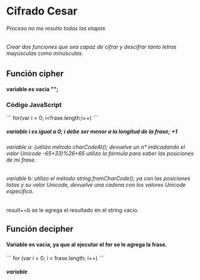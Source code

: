 # Cifrado Cesar
###### Proceso no me resulto todas las etapas
###### Crear dos funciones que sea capaz de cifrar y descifrar tanto letras mayúsculas como minúsculas.

## Función cipher 
#### variable es vacia "";
### Código JavaScript
´´´ for(var i = 0; i<frase.length;i++) ´´´
##### variable i es igual a 0; i debe ser menor a la longitud de la frase; +1
###### variable a: (utilizo método charCodeAt(); devuelve un n° indicadando el valor Unicode -65+33)%26+65 utilizo la fórmula para saber las posiciones de mi frase.
###### variable b: utilizo el método string.fromCharCode(); ya con las posiciones listas y su valor Unicode, devuelve una cadena con los valores Unicode especifico.
result+=b se le agrega el resultado en el string vacío.


## Función decipher
#### Variable es vacía, ya que al ejecutar el for se le agrega la frase.
´´´ for (var i = 0; i < frase.length; i++) ´´´
##### variable 